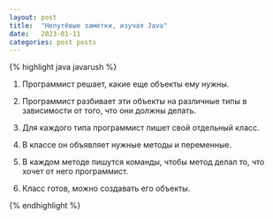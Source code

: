 ```yaml
---
layout: post
title:  "Непутёвые заметки, изучая Java"
date:   2023-01-11
categories: post posts
---
```

{% highlight java javarush %}

1. Программист решает, какие еще объекты ему нужны.

2. Программист разбивает эти объекты на различные типы в зависимости от того, что они должны делать.

3. Для каждого типа программист пишет свой отдельный класс.

4. В классе он объявляет нужные методы и переменные.

5. В каждом методе пишутся команды, чтобы метод делал то, что хочет от него программист.

6. Класс готов, можно создавать его объекты.

{% endhighlight %}
